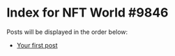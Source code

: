 # Index for NFT World #9846
Posts will be displayed in the order below:

- [Your first post](./001-first.md)

